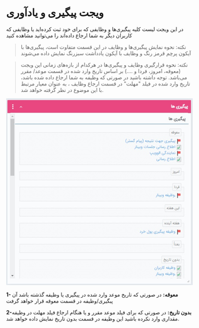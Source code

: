 # ویجت پیگیری و یادآوری 

در این ویجت لیست کلیه پیگیری‌ها و وظایفی که برای خود ثبت کرده‌اید یا وظایفی که کاربران دیگر به شما ارجاع داده‌اند را می‌توانید مشاهده کنید

> نکته: نحوه نمایش پیگیری‌ها و وظایف در این قسمت متفاوت است، پیگیری‌ها با آیکون پرچم قرمز رنگ و وظایف با آیکون یادداشت سبزرنگ نمایش داده می‌شوند

> نکته: نحوه قرارگیری وظایف و پیگیری‌ها در هرکدام از بازه‌های زمانی این ویجت (معوقه، امروز، فردا و ....) بر اساس تاریخ وارد شده در قسمت موعد/ مقرر می‌باشد. توجه داشته باشید در صورتی که وظیفه به شما ارجاع داده شده باشد، تاریخ وارد شده در فیلد "مهلت" در قسمت ارجاع وظایف ، به عنوان معیار مرتبط با این موضوع در نظر گرفته خواهد شد.

![](TodayFollowupsWidget.jpg)

**1- معوقه:** در صورتی که تاریخ موعد وارد شده در پیگیری یا وظیفه گذشته باشد آن پبگیری/وظیفه در قسمت معوقه قرار خواهد گرفت

**2-بدون تاریخ:** در صورتی که برای فیلد موعد مقرر  و یا هنگام ارجاع فیلد مهلت در وظیفه مقداری وارد نکرده باشید این وظیفه در قسمت بدون تاریخ نمایش داده خواهد شد.
